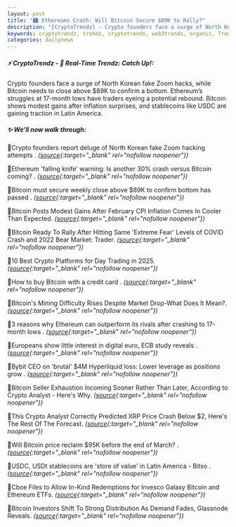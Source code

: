 ```yaml
---
layout: post
title: "🏙️ Ethereums Crash: Will Bitcoin Secure $89K to Rally?"
description: "[CryptoTrendz] - Crypto founders face a surge of North Korean fake Zoom hacks, while Bitcoin needs to close above $89K to confirm a bottom. Ethereum’s struggles at 17-month lows have traders eyeing a potential rebound. Bitcoin shows modest gains after inflation surprises, and stablecoins like USDC are gaining traction in Latin America."
keywords: cryptotrendz, trendz, cryptotrends, web3trends, organic, Trading, Analyst, stablecoins, Market, digital, Ethereum, CEO, USDt, Crypto, Bitcoin, XRP, Investors, Mining
categories: dailynews
---
```


##### ⚡ CryptoTrendz - 📌 *Real-Time Trendz: Catch Up!:*

Crypto founders face a surge of North Korean fake Zoom hacks, while Bitcoin needs to close above $89K to confirm a bottom. Ethereum’s struggles at 17-month lows have traders eyeing a potential rebound. Bitcoin shows modest gains after inflation surprises, and stablecoins like USDC are gaining traction in Latin America.

##### ✨ *We’ll now walk through:*


🔹Crypto founders report deluge of North Korean fake Zoom hacking attempts . *([source](https://s.avyag.com/z54w){:target="_blank" rel="nofollow noopener"})*

🔹Ethereum 'falling knife' warning: Is another 30% crash versus Bitcoin coming? . *([source](https://s.avyag.com/hfgr){:target="_blank" rel="nofollow noopener"})*

🔹Bitcoin must secure weekly close above $89K to confirm bottom has passed . *([source](https://s.avyag.com/5wy9){:target="_blank" rel="nofollow noopener"})*

🔹Bitcoin Posts Modest Gains After February CPI Inflation Comes In Cooler Than Expected. *([source](https://s.avyag.com/qr5t){:target="_blank" rel="nofollow noopener"})*

🔹Bitcoin Ready To Rally After Hitting Same 'Extreme Fear' Levels of COVID Crash and 2022 Bear Market: Trader. *([source](https://s.avyag.com/jnlm){:target="_blank" rel="nofollow noopener"})*

🔹10 Best Crypto Platforms for Day Trading in 2025. *([source](https://s.avyag.com/pexn){:target="_blank" rel="nofollow noopener"})*

🔹How to buy Bitcoin with a credit card . *([source](https://s.avyag.com/snht){:target="_blank" rel="nofollow noopener"})*

🔹Bitcoin's Mining Difficulty Rises Despite Market Drop-What Does It Mean?. *([source](https://s.avyag.com/dy7v){:target="_blank" rel="nofollow noopener"})*

🔹3 reasons why Ethereum can outperform its rivals after crashing to 17-month lows . *([source](https://s.avyag.com/q0p7){:target="_blank" rel="nofollow noopener"})*

🔹Europeans show little interest in digital euro, ECB study reveals . *([source](https://s.avyag.com/yj0k){:target="_blank" rel="nofollow noopener"})*

🔹Bybit CEO on 'brutal' $4M Hyperliquid loss: Lower leverage as positions grow . *([source](https://s.avyag.com/szp0){:target="_blank" rel="nofollow noopener"})*

🔹Bitcoin Seller Exhaustion Incoming Sooner Rather Than Later, According to Crypto Analyst - Here's Why. *([source](https://s.avyag.com/0fyy){:target="_blank" rel="nofollow noopener"})*

🔹This Crypto Analyst Correctly Predicted XRP Price Crash Below $2, Here's The Rest Of The Forecast. *([source](https://s.avyag.com/t180){:target="_blank" rel="nofollow noopener"})*

🔹Will Bitcoin price reclaim $95K before the end of March? . *([source](https://s.avyag.com/82r2){:target="_blank" rel="nofollow noopener"})*

🔹USDC, USDt stablecoins are 'store of value' in Latin America - Bitso . *([source](https://s.avyag.com/gvkf){:target="_blank" rel="nofollow noopener"})*

🔹Cboe Files to Allow In-Kind Redemptions for Invesco Galaxy Bitcoin and Ethereum ETFs. *([source](https://s.avyag.com/3p8s){:target="_blank" rel="nofollow noopener"})*

🔹Bitcoin Investors Shift To Strong Distribution As Demand Fades, Glassnode Reveals. *([source](https://s.avyag.com/cntl){:target="_blank" rel="nofollow noopener"})*
